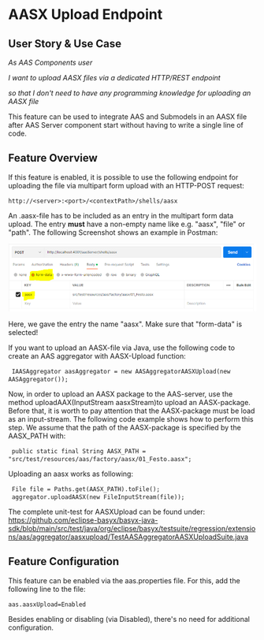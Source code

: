 # AASX Upload Endpoint
## User Story & Use Case
*As AAS Components user*

*I want to upload AASX files via a dedicated HTTP/REST endpoint*

*so that I don't need to have any programming knowledge for uploading an AASX file*


This feature can be used to integrate AAS and Submodels in an AASX file after AAS Server component start without having to write a single line of code.

## Feature Overview
If this feature is enabled, it is possible to use the following endpoint for uploading the file via multipart form upload with an HTTP-POST request:
```
http://<server>:<port>/<contextPath>/shells/aasx
```
An .aasx-file has to be included as an entry in the multipart form data upload. The entry **must** have a non-empty name like e.g. "aasx", "file" or "path". The following Screenshot shows an example in Postman:

![Aasx-upload-postman.PNG](./images/Aasx-upload-postman.png)

Here, we gave the entry the name "aasx". Make sure that "form-data" is selected!

If you want to upload an AASX-file via Java, use the following code to create an AAS aggregator with AASX-Upload function:
```
 IAASAggregator aasAggregator = new AASAggregatorAASXUpload(new AASAggregator());
```
Now, in order to upload an AASX package to the AAS-server, use the method uploadAAX(InputStream aasxStream)to upload an AASX-package. Before that, it is worth to pay attention that the AASX-package must be load as an input-stream. The following code example shows how to perform this step. We assume that the path of the AASX-package is specified by the AASX_PATH with:
```
 public static final String AASX_PATH = "src/test/resources/aas/factory/aasx/01_Festo.aasx";
```
Uploading an aasx works as following:
```
 File file = Paths.get(AASX_PATH).toFile();
 aggregator.uploadAASX(new FileInputStream(file));
```
The complete unit-test for AASXUpload can be found under: https://github.com/eclipse-basyx/basyx-java-sdk/blob/main/src/test/java/org/eclipse/basyx/testsuite/regression/extensions/aas/aggregator/aasxupload/TestAASAggregatorAASXUploadSuite.java

## Feature Configuration
This feature can be enabled via the aas.properties file. For this, add the following line to the file:
```
aas.aasxUpload=Enabled
```
Besides enabling or disabling (via Disabled), there's no need for additional configuration.